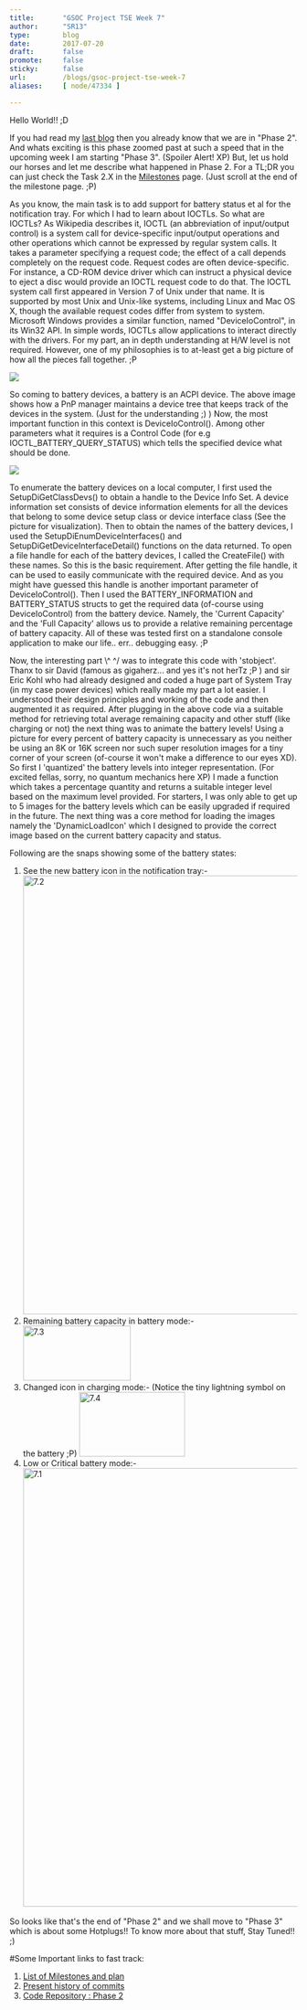 ```yaml
---
title:       "GSOC Project TSE Week 7"
author:      "SR13"
type:        blog
date:        2017-07-20
draft:       false
promote:     false
sticky:      false
url:         /blogs/gsoc-project-tse-week-7
aliases:     [ node/47334 ]

---
```


<p>Hello World!! ;D</p>

<p>If you had read my <a href="https://www.reactos.org/blogs/gsoc-project-tse-week-6-phase-2">last blog</a> then you already know that we are in "Phase 2". And whats exciting is this phase zoomed past at such a speed that in the upcoming week I am starting "Phase 3". (Spoiler Alert! XP) But, let us hold our horses and let me describe what happened in Phase 2. For a TL;DR you can just check the Task 2.X in the <a href="https://docs.google.com/document/d/1zLTNqZ5eV35JUxoWIfPOIdV-ECPDrlWB-xOZbc28mBE/edit?usp=sharing">Milestones</a> page. (Just scroll at the end of the milestone page. ;P)</p>

<p>As you know, the main task is to add support for battery status et al for the notification tray. For which I had to learn about IOCTLs. So what are IOCTLs? As Wikipedia describes it,  IOCTL (an abbreviation of input/output control) is a system call for device-specific input/output operations and other operations which cannot be expressed by regular system calls. It takes a parameter specifying a request code; the effect of a call depends completely on the request code. Request codes are often device-specific. For instance, a CD-ROM device driver which can instruct a physical device to eject a disc would provide an IOCTL request code to do that. The IOCTL system call first appeared in Version 7 of Unix under that name. It is supported by most Unix and Unix-like systems, including Linux and Mac OS X, though the available request codes differ from system to system. Microsoft Windows provides a similar function, named "DeviceIoControl", in its Win32 API. 
In simple words, IOCTLs allow applications to interact directly with the drivers. For my part, an in depth understanding at H/W level is not required. However, one of my philosophies is to at-least get a big picture of how all the pieces fall together. ;P</p>

<img src="https://docs.microsoft.com/en-us/windows-hardware/drivers/kernel/images/devtree.png"/>

<p>So coming to battery devices, a battery is an ACPI device. The above image shows how a PnP manager maintains a device tree that keeps track of the devices in the system. (Just for the understanding ;) ) Now, the most important function in this context is DeviceIoControl(). Among other parameters what it requires is a Control Code (for e.g IOCTL_BATTERY_QUERY_STATUS) which tells the specified device what should be done. </p>

<img src="https://docs.microsoft.com/en-us/windows-hardware/drivers/install/images/devinfosets.png"/>

<p>To enumerate the battery devices on a local computer, I first used the SetupDiGetClassDevs() to obtain a handle to the Device Info Set. A device information set consists of device information elements for all the devices that belong to some device setup class or device interface class (See the picture for visualization). Then to obtain the names of the battery devices, I used the SetupDiEnumDeviceInterfaces() and SetupDiGetDeviceInterfaceDetail() functions on the data returned. To open a file handle for each of the battery devices, I called the CreateFile() with these names. So this is the basic requirement. After getting the file handle, it can be used to easily communicate with the required device. And as you might have guessed this handle is another important parameter of DeviceIoControl(). Then I used the BATTERY_INFORMATION and BATTERY_STATUS structs to get the required data (of-course using DeviceIoControl) from the battery device. Namely, the 'Current Capacity' and the 'Full Capacity' allows us to provide a relative remaining percentage of battery capacity. All of these was tested first on a standalone console application to make our life.. err.. debugging easy. ;P</p>

<p>Now, the interesting part \^ ^/ was to integrate this code with 'stobject'. Thanx to sir David (famous as gigaherz... and yes it's not herTz ;P ) and sir Eric Kohl who had already designed and coded a huge part of System Tray (in my case power devices) which really made my part a lot easier. I understood their design principles and working of the code and then augmented it as required. After plugging in the above code via a suitable method for retrieving total average remaining capacity and other stuff (like charging or not) the next thing was to animate the battery levels! Using a picture for every percent of battery capacity is unnecessary as you neither be using an 8K or 16K screen nor such super resolution images for a tiny corner of your screen (of-course it won't make a difference to our eyes XD). So first I 'quantized' the battery levels into integer representation. (For excited fellas, sorry, no quantum mechanics here XP) I made a function which takes a percentage quantity and returns a suitable integer level based on the maximum level provided. For starters, I was only able to get up to 5 images for the battery levels which can be easily upgraded if required in the future. The next thing was a core method for loading the images namely the 'DynamicLoadIcon' which I designed to provide the correct image based on the current battery capacity and status. </p>

<p>Following are the snaps showing some of the battery states:</p>
<ol>
<li>See the new battery icon in the notification tray:-
<img src="/sites/default/files/imagepicker/51617/week7_2.jpg" alt="7.2"  class="imgp_img" width="1360" height="768" />
</li>
<li>Remaining battery capacity in battery mode:-
<img src="/sites/default/files/imagepicker/51617/week7_3.jpg" alt="7.3"  class="imgp_img" width="188" height="96" />
</li>
<li>Changed icon in charging mode:- (Notice the tiny lightning symbol on the battery ;P)
<img src="/sites/default/files/imagepicker/51617/week7_4.jpg" alt="7.4"  class="imgp_img" width="185" height="113" />
</li>
<li>Low or Critical battery mode:-
<img src="/sites/default/files/imagepicker/51617/week7_1.jpg" alt="7.1"  class="imgp_img" width="1360" height="768" />
</li>
</ol>

<p>So looks like that's the end of "Phase 2" and we shall move to "Phase 3" which is about some Hotplugs!! To know more about that stuff, Stay Tuned!! ;)</p>

#Some Important links to fast track:
<ol>
<li><a href="https://docs.google.com/document/d/1zLTNqZ5eV35JUxoWIfPOIdV-ECPDrlWB-xOZbc28mBE/edit?usp=sharing">List of Milestones and plan</a></li>
<li><a href="https://code.reactos.org/committer/reactos/ssawant">Present history of commits</a></li>
<li><a href="https://code.reactos.org/browse/reactos/branches/GSoC_2017/shellext/reactos/dll/shellext/stobject">Code Repository : Phase 2</a></li>
</ol>
